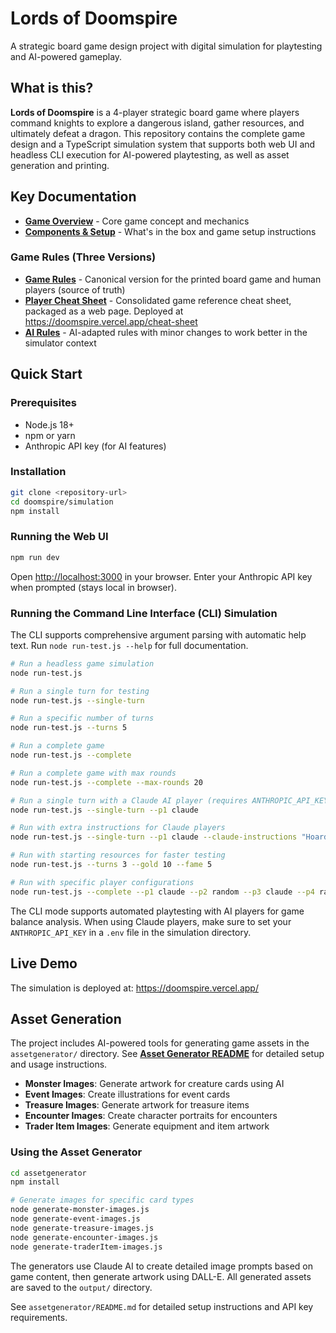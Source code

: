 # Lords of Doomspire

A strategic board game design project with digital simulation for playtesting and AI-powered gameplay.

## What is this?

**Lords of Doomspire** is a 4-player strategic board game where players command knights to explore a dangerous island, gather resources, and ultimately defeat a dragon. This repository contains the complete game design and a TypeScript simulation system that supports both web UI and headless CLI execution for AI-powered playtesting, as well as asset generation and printing.

## Key Documentation

- **[Game Overview](docs/game-overview.md)** - Core game concept and mechanics
- **[Components & Setup](docs/components.md)** - What's in the box and game setup instructions

### Game Rules (Three Versions)

- **[Game Rules](docs/game-rules.md)** - Canonical version for the printed board game and human players (source of truth)
- **[Player Cheat Sheet](simulation/src/pages/cheat-sheet.tsx)** - Consolidated game reference cheat sheet, packaged as a web page. Deployed at https://doomspire.vercel.app/cheat-sheet
- **[AI Rules](simulation/public/prompts/game-rules-for-ai.md)** - AI-adapted rules with minor changes to work better in the simulator context

## Quick Start

### Prerequisites

- Node.js 18+
- npm or yarn
- Anthropic API key (for AI features)

### Installation

```bash
git clone <repository-url>
cd doomspire/simulation
npm install
```

### Running the Web UI

```bash
npm run dev
```

Open [http://localhost:3000](http://localhost:3000) in your browser. Enter your Anthropic API key when prompted (stays local in browser).

### Running the Command Line Interface (CLI) Simulation

The CLI supports comprehensive argument parsing with automatic help text. Run `node run-test.js --help` for full documentation.

```bash
# Run a headless game simulation
node run-test.js

# Run a single turn for testing
node run-test.js --single-turn

# Run a specific number of turns
node run-test.js --turns 5

# Run a complete game
node run-test.js --complete

# Run a complete game with max rounds
node run-test.js --complete --max-rounds 20

# Run a single turn with a Claude AI player (requires ANTHROPIC_API_KEY in .env)
node run-test.js --single-turn --p1 claude

# Run with extra instructions for Claude players
node run-test.js --single-turn --p1 claude --claude-instructions "Hoard gold"

# Run with starting resources for faster testing
node run-test.js --turns 3 --gold 10 --fame 5

# Run with specific player configurations
node run-test.js --complete --p1 claude --p2 random --p3 claude --p4 random
```

The CLI mode supports automated playtesting with AI players for game balance analysis. When using Claude players, make sure to set your `ANTHROPIC_API_KEY` in a `.env` file in the simulation directory.

## Live Demo

The simulation is deployed at: https://doomspire.vercel.app/

## Asset Generation

The project includes AI-powered tools for generating game assets in the `assetgenerator/` directory. See **[Asset Generator README](assetgenerator/README.md)** for detailed setup and usage instructions.

- **Monster Images**: Generate artwork for creature cards using AI
- **Event Images**: Create illustrations for event cards
- **Treasure Images**: Generate artwork for treasure items
- **Encounter Images**: Create character portraits for encounters
- **Trader Item Images**: Generate equipment and item artwork

### Using the Asset Generator

```bash
cd assetgenerator
npm install

# Generate images for specific card types
node generate-monster-images.js
node generate-event-images.js
node generate-treasure-images.js
node generate-encounter-images.js
node generate-traderItem-images.js
```

The generators use Claude AI to create detailed image prompts based on game content, then generate artwork using DALL-E. All generated assets are saved to the `output/` directory.

See `assetgenerator/README.md` for detailed setup instructions and API key requirements.
